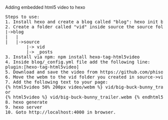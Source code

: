 Adding embedded html5 video to hexo
<pre>
Steps to use:
1. Install hexo and create a blog called "blog": hexo init blog
2. Create a folder called "vid" inside source the source folder.
|->blog 
|   |
|   |->source
        |-> vid
        |-> _posts
3. Install via npm: npm install hexo-tag-html5video
4. Inside blog/_config.yml file add the following line:
plugin:[hexo-tag-html5video]
5. Download and save the video from https://github.com/phisonk/lab4/blob/master/big-buck-bunny_trailer.webm
6. Move the webm to the vid folder you created in source->vid
7. Add the following text to your page:
{% html5video 50% 200px video/webm %} vid/big-buck-bunny_trailer.webm {% endhtml5video %}
or
{% html5video %} vid/big-buck-bunny_trailer.webm {% endhtml5video %}
8. hexo generate
9. hexo server
10. Goto http://localhost:4000 in browser.
<pre>
